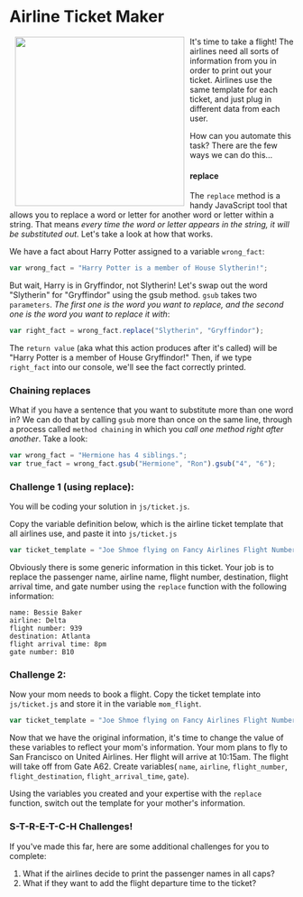 # Airline Ticket Maker

<img src="https://s3.amazonaws.com/after-school-assets/airline-boarding-pass-ticket-isolated-over-white-shadow-background-31428164.jpg" width="300" align="left" hspace="10">

It's time to take a flight! The airlines need all sorts of information from you in order to print out your ticket. Airlines use the same template for each ticket, and just plug in different data from each user. 

How can you automate this task? There are the few ways we can do this...

#### replace
The `replace` method is a handy JavaScript tool that allows you to replace a word or letter for another word or letter within a string. That means *every time the word or letter appears in the string, it will be substituted out.* Let's take a look at how that works.

We have a fact about Harry Potter assigned to a variable `wrong_fact`:

```js
var wrong_fact = "Harry Potter is a member of House Slytherin!";
```
But wait, Harry is in Gryffindor, not Slytherin! Let's swap out the word "Slytherin" for "Gryffindor" using the gsub method. `gsub` takes two `parameters`. *The first one is the word you want to replace, and the second one is the word you want to replace it with*:

```js
var right_fact = wrong_fact.replace("Slytherin", "Gryffindor");
```

The `return value` (aka what this action produces after it's called) will be "Harry Potter is a member of House Gryffindor!" Then, if we type `right_fact` into our console, we'll see the fact correctly printed.

### Chaining replaces

What if you have a sentence that you want to substitute more than one word in? We can do that by calling `gsub` more than once on the same line, through a process called `method chaining` in which you *call one method right after another*. Take a look:

```js
var wrong_fact = "Hermione has 4 siblings.";
var true_fact = wrong_fact.gsub("Hermione", "Ron").gsub("4", "6");
```


### Challenge 1 (using replace):
You will be coding your solution in `js/ticket.js`.

Copy the variable definition below, which is the airline ticket template that all airlines use, and paste it into `js/ticket.js`

```js
var ticket_template = "Joe Shmoe flying on Fancy Airlines Flight Number 000 arriving at Fancy Destination at 2400 hours. The flight will depart from gate 100.
```

Obviously there is some generic information in this ticket. Your job is to replace the passenger name, airline name, flight number, destination, flight arrival time, and gate number using the `replace` function with the following information:

```
name: Bessie Baker
airline: Delta
flight number: 939
destination: Atlanta
flight arrival time: 8pm
gate number: B10
```

### Challenge 2:
Now your mom needs to book a flight. Copy the ticket template into `js/ticket.js` and store it in the variable `mom_flight`.

```js
var ticket_template = "Joe Shmoe flying on Fancy Airlines Flight Number 000 arriving at Fancy Destination at 2400 hours. The flight will depart from gate 100.
```

Now that we have the original information, it's time to change the value of these variables to reflect your mom's information. Your mom plans to fly to San Francisco on United Airlines. Her flight will arrive at 10:15am. The flight will take off from Gate A62. Create variables( `name`, `airline`, `flight_number`, `flight_destination`, `flight_arrival_time`, `gate`).

Using the variables you created and your expertise with the `replace` function, switch out the template for your mother's information. 

### S-T-R-E-T-C-H Challenges!
If you've made this far, here are some additional challenges for you to complete:

1. What if the airlines decide to print the passenger names in all caps?
2. What if they want to add the flight departure time to the ticket?

